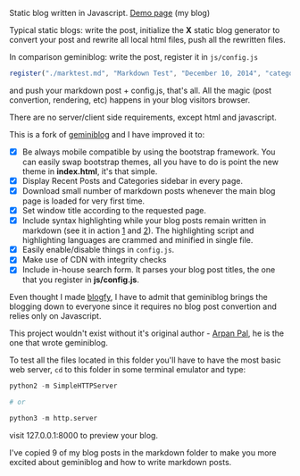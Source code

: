 Static blog written in Javascript. [Demo page](https://wifiextender.github.io) (my blog)

Typical static blogs: write the post, initialize the **X** static blog generator to convert your post and rewrite all local html files, push all the rewritten files.

In comparison geminiblog: write the post, register it in `js/config.js`

```javascript
register("./marktest.md", "Markdown Test", "December 10, 2014", "category");
```

and push your markdown post + config.js, that's all. All the magic (post convertion, rendering, etc) happens in your blog visitors browser.

There are no server/client side requirements, except html and javascript.

This is a fork of [geminiblog](https://github.com/arpanpal010/geminiblog) and I have improved it to:

- [x] Be always mobile compatible by using the bootstrap framework. You can easily swap bootstrap themes, all you have to do is point the new theme in **index.html**, it's that simple.
- [x] Display Recent Posts and Categories sidebar in every page.
- [x] Download small number of markdown posts whenever the main blog page is loaded for very first time.
- [x] Set window title according to the requested page.
- [x] Include syntax highlighting while your blog posts remain written in markdown (see it in action [1](https://wifiextender.github.io/#!post=switching-from-archlinux-to-freebsd-then-gentoo) and [2](https://wifiextender.github.io/#!post=install-owncloud-with-ssl-and-nginx-in-centos--version-3-)). The highlighting script and highlighting languages are crammed and minified in single file.
- [x] Easily enable/disable things in `config.js`.
- [x] Make use of CDN with integrity checks
- [x] Include in-house search form. It parses your blog post titles, the one that you register in **js/config.js**.

Even thought I made [blogfy](https://github.com/wifiextender/blogfy), I have to admit that geminiblog brings the blogging down to everyone since it requires no blog post convertion and relies only on Javascript.

This project wouldn't exist without it's original author - [Arpan Pal](https://github.com/arpanpal010), he is the one that wrote geminiblog.

To test all the files located in this folder you'll have to have the most basic web server, `cd` to this folder in some terminal emulator and type:

```python
python2 -m SimpleHTTPServer

# or

python3 -m http.server
```

visit 127.0.0.1:8000 to preview your blog.

I've copied 9 of my blog posts in the markdown folder to make you more excited about geminiblog and how to write markdown posts.
